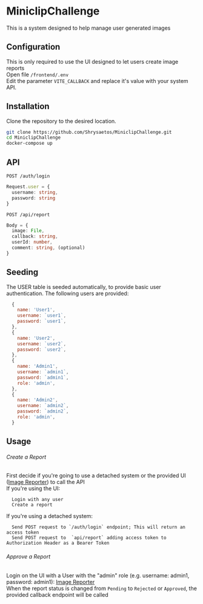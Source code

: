 # MiniclipChallenge

This is a system designed to help manage user generated images

## Configuration 

This is only required to use the UI designed to let users create image reports  
Open file `/frontend/.env`  
Edit the parameter `VITE_CALLBACK` and replace it's value with your system API.

## Installation

Clone the repository to the desired location.

```bash
git clone https://github.com/Shrysaetos/MiniclipChallenge.git
cd MiniclipChallenge
docker-compose up
```

## API

`POST /auth/login`
```typescript
Request.user = {
  username: string,
  password: string
}
```

`POST /api/report`
```typescript
Body = {
  image: File,
  callback: string,
  userId: number,
  comment: string, (optional)
}
```

## Seeding

The USER table is seeded automatically, to provide basic user authentication.
The following users are provided:
```javascript
  {
    name: 'User1',
    username: `user1`,
    password: `user1`,
  },
  {
    name: 'User2',
    username: `user2`,
    password: `user2`,
  },
  {
    name: 'Admin1',
    username: `admin1`,
    password: `admin1`,
    role: 'admin',
  },
  {
    name: 'Admin2',
    username: `admin2`,
    password: `admin2`,
    role: 'admin',
  }
```

## Usage

###### Create a Report

First decide if you're going to use a detached system or the provided UI ([Image Reporter](http://localhost:3001/)) to call the API  
If you're using the UI:
```
  Login with any user
  Create a report
```
If you're using a detached system:
```
  Send POST request to `/auth/login` endpoint; This will return an access token
  Send POST request to  `api/report` adding access token to Authorization Header as a Bearer Token
```

###### Approve a Report
Login on the UI with a User with the "admin" role (e.g. username: admin1, password: admin1): [Image Reporter](http://localhost:3001/)  
When the report status is changed from `Pending` to `Rejected` or `Approved`, the provided callback endpoint will be called  
